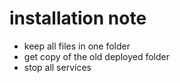 # installation note

* keep all files in one folder
* get copy of the old deployed folder
* stop all services
